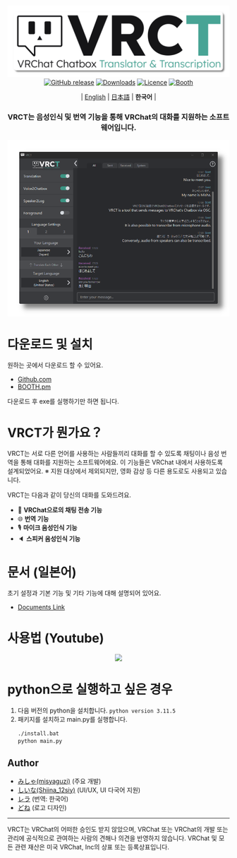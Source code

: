 <div align="center">

![](docs/vrct_logo.png)
[![GitHub release](https://img.shields.io/github/v/release/misyaguziya/VRCT.svg)](https://github.com/misyaguziya/VRCT/releases)
[![Downloads](https://img.shields.io/github/downloads/misyaguziya/VRCT/total)](https://github.com/misyaguziya/VRCT/releases)
[![Licence](https://img.shields.io/github/license/misyaguziya/VRCT)](https://github.com/misyaguziya/VRCT/blob/master/LICENSE)
[![Booth](https://img.shields.io/badge/Store-Booth.pm-red)](https://misyaguziya.booth.pm/items/5155325)

| [English](./README.md) | [日本語](./README.ja.md) | **한국어** |

<h3>
VRCT는 음성인식 및 번역 기능을 통해 VRChat의 대화를 지원하는 소프트웨어입니다.
</h3>

![](docs/main_window.png)

<div align="left">

# 다운로드 및 설치
원하는 곳에서 다운로드 할 수 있어요.
- [Github.com](https://github.com/misyaguziya/VRCT/releases/)
- [BOOTH.pm](https://misyaguziya.booth.pm/items/5155325)

다운로드 후 exe를 실행하기만 하면 됩니다.

# VRCT가 뭔가요？
VRCT는 서로 다른 언어를 사용하는 사람들끼리 대화를 할 수 있도록 채팅이나 음성 번역을 통해 대화를 지원하는 소프트웨어에요.
이 기능들은 VRChat 내에서 사용하도록 설계되었어요.
※ 지원 대상에서 제외되지만, 영화 감상 등 다른 용도로도 사용되고 있습니다.

VRCT는 다음과 같이 당신의 대화를 도와드려요.
- 💬 **VRChat으로의 채팅 전송 기능**
- 🌐 **번역 기능**
- 🎙 **마이크 음성인식 기능**
- 🔈 **스피커 음성인식 기능**

# 문서 (일본어)
초기 설정과 기본 기능 및 기타 기능에 대해 설명되어 있어요.
- [Documents Link](https://mzsoftware.notion.site/VRCT-Documents-be79b7a165f64442ad8f326d86c22246?pvs=4)

# 사용법 (Youtube)
<div align="center">

[![](https://img.youtube.com/vi/rUTad037n8Q/0.jpg)](https://www.youtube.com/watch?v=rUTad037n8Q)

<div align="left">

# python으로 실행하고 싶은 경우
1. 다음 버전의 python을 설치합니다.
    `python version 3.11.5`
2. 패키지를 설치하고 main.py를 실행합니다.
    ```bash
    ./install.bat
    python main.py
    ```

## Author
- [みしゃ(misyaguzi)](https://github.com/misyaguziya) (주요 개발)
- [しいな(Shiina_12siy)](https://twitter.com/Shiina_12siy) (UI/UX, UI 다국어 지원)
- [レラ](https://github.com/soumt-r) (번역: 한국어)
- [どね](https://twitter.com/done_vrc) (로고 디자인)

---

VRCT는 VRChat의 어떠한 승인도 받지 않았으며, VRChat 또는 VRChat의 개발 또는 관리에 공식적으로 관여하는 사람의 견해나 의견을 반영하지 않습니다. VRChat 및 모든 관련 재산은 미국 VRChat, Inc의 상표 또는 등록상표입니다.